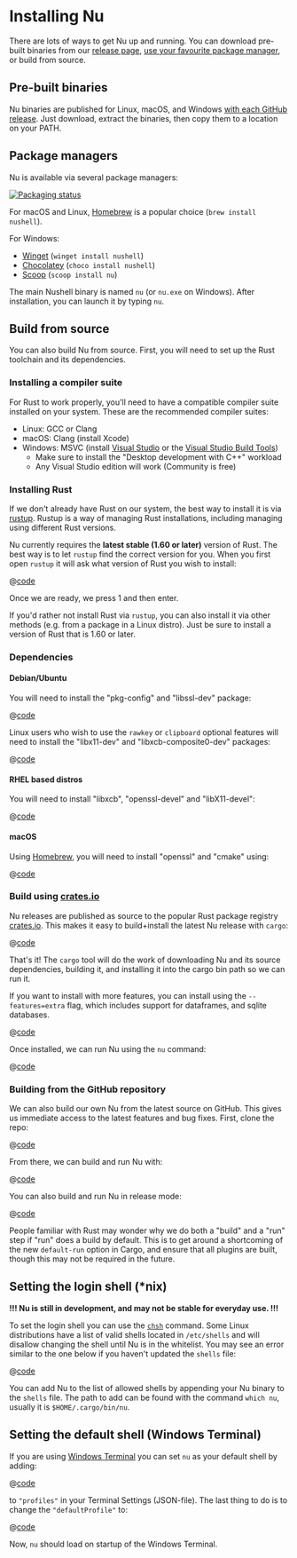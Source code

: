 # Installing Nu

There are lots of ways to get Nu up and running. You can download pre-built binaries from our [release page](https://github.com/nushell/nushell/releases), [use your favourite package manager](https://repology.org/project/nushell/versions), or build from source.

## Pre-built binaries

Nu binaries are published for Linux, macOS, and Windows [with each GitHub release](https://github.com/nushell/nushell/releases). Just download, extract the binaries, then copy them to a location on your PATH.

## Package managers

Nu is available via several package managers:

[![Packaging status](https://repology.org/badge/vertical-allrepos/nushell.svg)](https://repology.org/project/nushell/versions)

For macOS and Linux, [Homebrew](https://brew.sh/) is a popular choice (`brew install nushell`).

For Windows:

- [Winget](https://docs.microsoft.com/en-us/windows/package-manager/winget/) (`winget install nushell`)
- [Chocolatey](https://chocolatey.org/) (`choco install nushell`)
- [Scoop](https://scoop.sh/) (`scoop install nu`)

The main Nushell binary is named `nu` (or `nu.exe` on Windows). After installation, you can launch it by typing `nu`.

## Build from source

You can also build Nu from source. First, you will need to set up the Rust toolchain and its dependencies.

### Installing a compiler suite

For Rust to work properly, you'll need to have a compatible compiler suite installed on your system. These are the recommended compiler suites:

- Linux: GCC or Clang
- macOS: Clang (install Xcode)
- Windows: MSVC (install [Visual Studio](https://visualstudio.microsoft.com/vs/community/) or the [Visual Studio Build Tools](https://visualstudio.microsoft.com/downloads/#build-tools-for-visual-studio-2022))
  - Make sure to install the "Desktop development with C++" workload
  - Any Visual Studio edition will work (Community is free)

### Installing Rust

If we don't already have Rust on our system, the best way to install it is via [rustup](https://rustup.rs/). Rustup is a way of managing Rust installations, including managing using different Rust versions.

Nu currently requires the **latest stable (1.60 or later)** version of Rust. The best way is to let `rustup` find the correct version for you. When you first open `rustup` it will ask what version of Rust you wish to install:

@[code](@snippets/installation/rustup_choose_rust_version.sh)

Once we are ready, we press 1 and then enter.

If you'd rather not install Rust via `rustup`, you can also install it via other methods (e.g. from a package in a Linux distro). Just be sure to install a version of Rust that is 1.60 or later.

### Dependencies

#### Debian/Ubuntu

You will need to install the "pkg-config" and "libssl-dev" package:

@[code](@snippets/installation/install_pkg_config_libssl_dev.sh)

Linux users who wish to use the `rawkey` or `clipboard` optional features will need to install the "libx11-dev" and "libxcb-composite0-dev" packages:

@[code](@snippets/installation/use_rawkey_and_clipboard.sh)

#### RHEL based distros

You will need to install "libxcb", "openssl-devel" and "libX11-devel":

@[code](@snippets/installation/install_rhel_dependencies.sh)

#### macOS

Using [Homebrew](https://brew.sh/), you will need to install "openssl" and "cmake" using:

@[code](@snippets/installation/macos_deps.sh)

### Build using [crates.io](https://crates.io)

Nu releases are published as source to the popular Rust package registry [crates.io](https://crates.io/). This makes it easy to build+install the latest Nu release with `cargo`:

@[code](@snippets/installation/cargo_install_nu.sh)

That's it! The `cargo` tool will do the work of downloading Nu and its source dependencies, building it, and installing it into the cargo bin path so we can run it.

If you want to install with more features, you can install using the `--features=extra` flag, which includes support for dataframes, and sqlite databases.

@[code](@snippets/installation/cargo_install_nu_more_features.sh)

Once installed, we can run Nu using the `nu` command:

@[code](@snippets/installation/crates_run_nu.sh)

### Building from the GitHub repository

We can also build our own Nu from the latest source on GitHub. This gives us immediate access to the latest features and bug fixes. First, clone the repo:

@[code](@snippets/installation/git_clone_nu.sh)

From there, we can build and run Nu with:

@[code](@snippets/installation/build_nu_from_source.sh)

You can also build and run Nu in release mode:

@[code](@snippets/installation/build_nu_from_source_release.sh)

People familiar with Rust may wonder why we do both a "build" and a "run" step if "run" does a build by default. This is to get around a shortcoming of the new `default-run` option in Cargo, and ensure that all plugins are built, though this may not be required in the future.

## Setting the login shell (\*nix)

**!!! Nu is still in development, and may not be stable for everyday use. !!!**

To set the login shell you can use the [`chsh`](https://linux.die.net/man/1/chsh) command.
Some Linux distributions have a list of valid shells located in `/etc/shells` and will disallow changing the shell until Nu is in the whitelist. You may see an error similar to the one below if you haven't updated the `shells` file:

@[code](@snippets/installation/chsh_invalid_shell_error.sh)

You can add Nu to the list of allowed shells by appending your Nu binary to the `shells` file.
The path to add can be found with the command `which nu`, usually it is `$HOME/.cargo/bin/nu`.

## Setting the default shell (Windows Terminal)

If you are using [Windows Terminal](https://github.com/microsoft/terminal) you can set `nu` as your default shell by adding:

@[code](@snippets/installation/windows_terminal_default_shell.sh)

to `"profiles"` in your Terminal Settings (JSON-file). The last thing to do is to change the `"defaultProfile"` to:

@[code](@snippets/installation/windows_change_default_profile.sh)

Now, `nu` should load on startup of the Windows Terminal.
